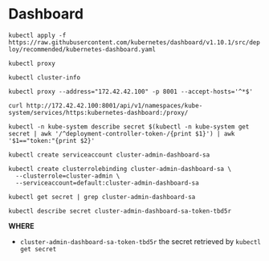 # Dashboard

`kubectl apply -f https://raw.githubusercontent.com/kubernetes/dashboard/v1.10.1/src/deploy/recommended/kubernetes-dashboard.yaml`


`kubectl proxy`

`kubectl cluster-info`

`kubectl proxy --address="172.42.42.100" -p 8001 --accept-hosts='^*$'`

`curl http://172.42.42.100:8001/api/v1/namespaces/kube-system/services/https:kubernetes-dashboard:/proxy/`

`kubectl -n kube-system describe secret $(kubectl -n kube-system get secret | awk '/^deployment-controller-token-/{print $1}') | awk '$1=="token:"{print $2}'`

`kubectl create serviceaccount cluster-admin-dashboard-sa`

```text
kubectl create clusterrolebinding cluster-admin-dashboard-sa \
  --clusterrole=cluster-admin \
  --serviceaccount=default:cluster-admin-dashboard-sa
```

`kubectl get secret | grep cluster-admin-dashboard-sa`

`kubectl describe secret cluster-admin-dashboard-sa-token-tbd5r`

**WHERE**
* `cluster-admin-dashboard-sa-token-tbd5r` the secret retrieved by `kubectl get secret`

